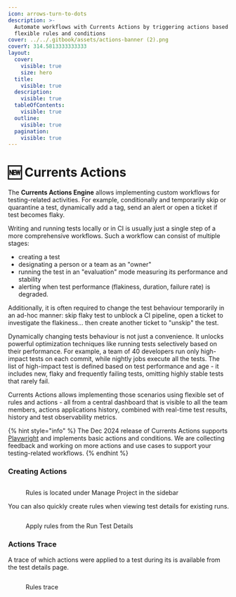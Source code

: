 ```yaml
---
icon: arrows-turn-to-dots
description: >-
  Automate workflows with Currents Actions by triggering actions based on
  flexible rules and conditions
cover: ../../.gitbook/assets/actions-banner (2).png
coverY: 314.5813333333333
layout:
  cover:
    visible: true
    size: hero
  title:
    visible: true
  description:
    visible: true
  tableOfContents:
    visible: true
  outline:
    visible: true
  pagination:
    visible: true
---
```


# 🆕 Currents Actions

The **Currents Actions Engine** allows implementing custom workflows for testing-related activities. For example, conditionally and temporarily skip or quarantine a test, dynamically add a tag,  send an alert or open a ticket if test becomes flaky.

Writing and running tests locally or in CI is usually just a single step of a more comprehensive workflows. Such a workflow can consist of multiple stages:

* creating a test
* designating a person or a team as an "owner"&#x20;
* running the test in an "evaluation" mode measuring its performance and stability
* alerting when test performance (flakiness, duration, failure rate) is degraded.

Additionally, it is often required to change the test behaviour temporarily in an ad-hoc manner: skip flaky test to unblock a CI pipeline, open a ticket to investigate the flakiness... then create another ticket to "unskip" the test.

Dynamically changing tests behaviour is not just a convenience. It unlocks powerful optimization techniques like running tests selectively based on their performance. For example, a team of 40 developers run only high-impact tests on each commit, while nightly jobs execute all the tests. The list of high-impact test is defined based on test performance and age - it includes new, flaky and frequently failing tests, omitting highly stable tests that rarely fail.

Currents Actions allows implementing those scenarios using flexible set of rules and actions - all from a central dashboard that is visible to all the team members, actions applications history, combined with real-time test results, history and test observability metrics.

{% hint style="info" %}
The Dec 2024 release of Currents Actions supports [Playwright](setup.md) and implements basic actions and conditions. We are collecting feedback and working on more actions and use cases to support your testing-related workflows.
{% endhint %}

### Creating Actions

<figure><img src="../../.gitbook/assets/Screenshot 2024-12-10 at 3.22.45 PM.png" alt=""><figcaption><p>Rules is located under Manage Project in the sidebar</p></figcaption></figure>

You can also quickly create rules when viewing test details for existing runs.

<figure><img src="../../.gitbook/assets/Screenshot 2024-12-10 at 3.29.08 PM.png" alt=""><figcaption><p>Apply rules from the Run Test Details</p></figcaption></figure>

### Actions Trace

A trace of which actions were applied to a test during its is available from the test details page.

<figure><img src="../../.gitbook/assets/Screenshot 2024-12-10 at 3.53.08 PM.png" alt=""><figcaption><p>Rules trace</p></figcaption></figure>
